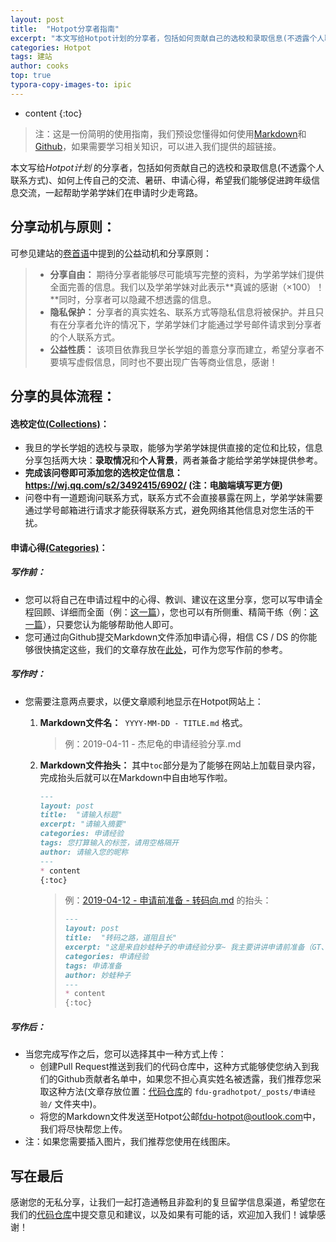 ```yaml
---
layout: post
title:  "Hotpot分享者指南"
excerpt: "本文写给Hotpot计划的分享者，包括如何贡献自己的选校和录取信息(不透露个人联系方式)、如何给学弟学妹分享交流、暑研、申请心得……"
categories: Hotpot
tags: 建站
author: cooks
top: true
typora-copy-images-to: ipic
---
```


* content
{:toc}
>  注：这是一份简明的使用指南，我们预设您懂得如何使用[Markdown](http://support.typora.io/Markdown-Reference/)和[Github](https://guides.github.com/activities/hello-world/)，如果需要学习相关知识，可以进入我们提供的超链接。

本文写给*Hotpot计划* 的分享者，包括如何贡献自己的选校和录取信息(不透露个人联系方式)、如何上传自己的交流、暑研、申请心得，希望我们能够促进跨年级信息交流，一起帮助学弟学妹们在申请时少走弯路。

## 分享动机与原则：

可参见建站的[卷首语](https://fdu-cooks.github.io/fdu-gradhotpot/2019/04/10/hellohotpot/#%E8%87%B4%E5%88%86%E4%BA%AB%E8%80%85)中提到的公益动机和分享原则：

>  -  **分享自由：** 期待分享者能够尽可能填写完整的资料，为学弟学妹们提供全面完善的信息。我们以及学弟学妹对此表示**真诚的感谢（×100）！**同时，分享者可以隐藏不想透露的信息。
>  -  **隐私保护：** 分享者的真实姓名、联系方式等隐私信息将被保护。并且只有在分享者允许的情况下，学弟学妹们才能通过学号邮件请求到分享者的个人联系方式。
>  -  **公益性质：** 该项目依靠我旦学长学姐的善意分享而建立，希望分享者不要填写虚假信息，同时也不要出现广告等商业信息，感谢！

## 分享的具体流程：

#### 选校定位[(Collections)](https://fdu-cooks.github.io/fdu-gradhotpot/collections/)：

-  我旦的学长学姐的选校与录取，能够为学弟学妹提供直接的定位和比较，信息分享包括两大块：**录取情况**和**个人背景**，两者兼备才能给学弟学妹提供参考。
-  **完成该问卷即可添加您的选校定位信息：<https://wj.qq.com/s2/3492415/6902/>  (注：电脑端填写更方便)**
-  问卷中有一道题询问联系方式，联系方式不会直接暴露在网上，学弟学妹需要通过学号邮箱进行请求才能获得联系方式，避免网络其他信息对您生活的干扰。

#### 申请心得[(Categories)](https://fdu-cooks.github.io/fdu-gradhotpot/category/)：

##### 写作前：

-  您可以将自己在申请过程中的心得、教训、建议在这里分享，您可以写申请全程回顾、详细而全面（例：[这一篇](https://fdu-cooks.github.io/fdu-gradhotpot/2019/04/11/%E6%9D%B0%E5%B0%BC%E9%BE%9F%E7%9A%84%E7%94%B3%E8%AF%B7%E7%BB%8F%E9%AA%8C%E5%88%86%E4%BA%AB/)），您也可以有所侧重、精简干练（例：[这一篇](https://fdu-cooks.github.io/fdu-gradhotpot/2019/04/12/%E7%94%B3%E8%AF%B7%E5%89%8D%E5%87%86%E5%A4%87-%E8%BD%AC%E7%A0%81%E5%90%91/)），只要您认为能够帮助他人即可。
-  您可通过向Github提交Markdown文件添加申请心得，相信 CS / DS 的你能够很快搞定这些，我们的文章存放在[此处](https://github.com/fdu-cooks/fdu-gradhotpot/tree/master/_posts/%E7%94%B3%E8%AF%B7%E7%BB%8F%E9%AA%8C)，可作为您写作前的参考。

##### 写作时：

-  您需要注意两点要求，以便文章顺利地显示在Hotpot网站上：

   1. **Markdown文件名：**` YYYY-MM-DD - TITLE.md` 格式。

      >  例：2019-04-11 - 杰尼龟的申请经验分享.md

   2. **Markdown文件抬头：** 其中`toc`部分是为了能够在网站上加载目录内容，完成抬头后就可以在Markdown中自由地写作啦。

       ```markdown
       ---
       layout: post
       title:  "请输入标题"
       excerpt: "请输入摘要"
       categories: 申请经验
       tags: 您打算输入的标签，请用空格隔开
       author: 请输入您的昵称
       ---
       * content
       {:toc}
       ```

       >  例：[2019-04-12 - 申请前准备 - 转码向.md](https://raw.githubusercontent.com/fdu-cooks/fdu-gradhotpot/master/_posts/%E7%94%B3%E8%AF%B7%E7%BB%8F%E9%AA%8C/2019-04-12-%E7%94%B3%E8%AF%B7%E5%89%8D%E5%87%86%E5%A4%87-%E8%BD%AC%E7%A0%81%E5%90%91.md) 的抬头：
       >
       >  ```markdown
       >  ---
       >  layout: post
       >  title:  "转码之路，道阻且长"
       >  excerpt: "这是来自妙蛙种子的申请经验分享~ 我主要讲讲申请前准备（GT、实习、科研、简历）几个方面说一说自己的看法"
       >  categories: 申请经验
       >  tags: 申请准备
       >  author: 妙蛙种子
       >  ---
       >  * content
       >  {:toc}
       >  ```


##### 写作后：


-  当您完成写作之后，您可以选择其中一种方式上传：
   -  创建Pull Request推送到我们的代码仓库中，这种方式能够使您纳入到我们的Github贡献者名单中，如果您不担心真实姓名被透露，我们推荐您采取这种方法(文章存放位置：[代码仓库](https://github.com/fdu-cooks/fdu-gradhotpot)的 `fdu-gradhotpot/_posts/申请经验/` 文件夹中)。
   -  将您的Markdown文件发送至Hotpot公邮<fdu-hotpot@outlook.com>中，我们将尽快帮您上传。
-  注：如果您需要插入图片，我们推荐您使用在线图床。

## 写在最后

感谢您的无私分享，让我们一起打造通畅且非盈利的复旦留学信息渠道，希望您在我们的[代码仓库](https://github.com/fdu-cooks/fdu-gradhotpot)中提交意见和建议，以及如果有可能的话，欢迎加入我们！诚挚感谢！

